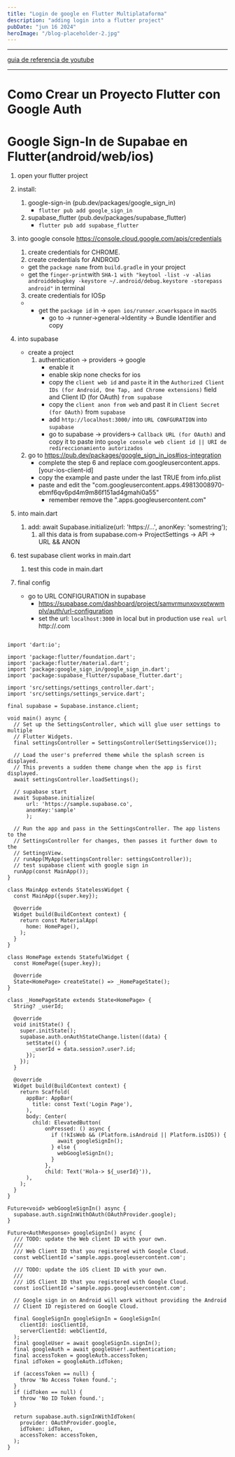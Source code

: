 ```yaml
---
title: "Login de google en Flutter Multiplataforma"
description: "adding login into a flutter project"
pubDate: "jun 16 2024"
heroImage: "/blog-placeholder-2.jpg"
---
```




------
[guia de referencia de youtube](https://www.youtube.com/watch?v=utMg6fVmX0U)

------
# Como Crear un Proyecto Flutter con Google Auth

# Google Sign-In de Supabae en Flutter(android/web/ios)

1. open your flutter project
2. install:
    1. google-sign-in (pub.dev/packages/google_sign_in) 
        - `flutter pub add google_sign_in`
    2. supabase_flutter (pub.dev/packages/supabase_flutter)
        - `flutter pub add supabase_flutter`
3. into google console https://console.cloud.google.com/apis/credentials
    1. create credentials for CHROME.
    2. create credentials for ANDROID
      * get the `package name` from `build.gradle` in your project
      * get the `finger-print`with `SHA-1 with "keytool -list -v -alias androiddebugkey -keystore ~/.android/debug.keystore -storepass android"` in terminal
    3. create credentials for IOSp
    - * get the `package id` in -> `open ios/runner.xcworkspace` in `macOS`  
        - go to -> runner->general->Identity -> Bundle Identifier and copy
4. into supabase
    - create a project
      1. authentication -> providers -> google 
         - enable it
         - enable skip none checks for ios
         - copy the `client web id` and `paste` it in the `Authorized Client IDs (for Android, One Tap, and Chrome extensions)` field and Client ID (for OAuth) `from supabase`
         - copy the `client anon from web` and past it in `Client Secret (for OAuth)` from `supabase`
         -  add `http://localhost:3000/` into `URL CONFGURATION` into `supabase`
         -  go to supabase -> providers-> `Callback URL (for OAuth)` and copy it to paste into `google console web client id || URI de redireccionamiento autorizados`
   
    2. go to https://pub.dev/packages/google_sign_in_ios#ios-integration
       - complete the step 6 and replace com.googleusercontent.apps.[your-ios-client-id]
       - copy the example and paste under the last TRUE from info.plist
       - paste and edit the "<string>com.googleusercontent.apps.49813008970-ebmf6qv6pd4m9m86f151ad4gmahi0a55</string>"
         - remember remove the ".apps.googleusercontent.com"

5. into main.dart 
   1. add:   await Supabase.initialize(url: 'https://...', anonKey: 'somestring');
      1. all this data is from   supabase.com-> ProjectSettings -> API -> URL && ANON
6. test supabase client works in main.dart
   1. test this code in main.dart
7. final config
    - go to URL CONFIGURATION in supabase
      - https://supabase.com/dashboard/project/samvrmunxovxptwwmplv/auth/url-configuration
      - set the url:  `localhost:3000` in local but in production use `real url` http://.com


```

import 'dart:io';

import 'package:flutter/foundation.dart';
import 'package:flutter/material.dart';
import 'package:google_sign_in/google_sign_in.dart';
import 'package:supabase_flutter/supabase_flutter.dart';

import 'src/settings/settings_controller.dart';
import 'src/settings/settings_service.dart';

final supabase = Supabase.instance.client;

void main() async {
  // Set up the SettingsController, which will glue user settings to multiple
  // Flutter Widgets.
  final settingsController = SettingsController(SettingsService());

  // Load the user's preferred theme while the splash screen is displayed.
  // This prevents a sudden theme change when the app is first displayed.
  await settingsController.loadSettings();

  // supabase start
  await Supabase.initialize(
      url: 'https://sample.supabase.co',
      anonKey:'sample'
      );

  // Run the app and pass in the SettingsController. The app listens to the
  // SettingsController for changes, then passes it further down to the
  // SettingsView.
  // runApp(MyApp(settingsController: settingsController));
  // test supabase client with google sign in
  runApp(const MainApp());
}

class MainApp extends StatelessWidget {
  const MainApp({super.key});

  @override
  Widget build(BuildContext context) {
    return const MaterialApp(
      home: HomePage(),
    );
  }
}

class HomePage extends StatefulWidget {
  const HomePage({super.key});

  @override
  State<HomePage> createState() => _HomePageState();
}

class _HomePageState extends State<HomePage> {
  String? _userId;

  @override
  void initState() {
    super.initState();
    supabase.auth.onAuthStateChange.listen((data) {
      setState(() {
        _userId = data.session?.user?.id;
      });
    });
  }

  @override
  Widget build(BuildContext context) {
    return Scaffold(
      appBar: AppBar(
        title: const Text('Login Page'),
      ),
      body: Center(
        child: ElevatedButton(
            onPressed: () async {
              if (!kIsWeb && (Platform.isAndroid || Platform.isIOS)) {
                await googleSignIn();
              } else {
                webGoogleSignIn();
              }
            },
            child: Text('Hola-> ${_userId}')),
      ),
    );
  }
}

Future<void> webGoogleSignIn() async {
  supabase.auth.signInWithOAuth(OAuthProvider.google);
}

Future<AuthResponse> googleSignIn() async {
  /// TODO: update the Web client ID with your own.
  ///
  /// Web Client ID that you registered with Google Cloud.
  const webClientId ='sample.apps.googleusercontent.com';

  /// TODO: update the iOS client ID with your own.
  ///
  /// iOS Client ID that you registered with Google Cloud.
  const iosClientId ='sample.apps.googleusercontent.com';

  // Google sign in on Android will work without providing the Android
  // Client ID registered on Google Cloud.

  final GoogleSignIn googleSignIn = GoogleSignIn(
    clientId: iosClientId,
    serverClientId: webClientId,
  );
  final googleUser = await googleSignIn.signIn();
  final googleAuth = await googleUser!.authentication;
  final accessToken = googleAuth.accessToken;
  final idToken = googleAuth.idToken;

  if (accessToken == null) {
    throw 'No Access Token found.';
  }
  if (idToken == null) {
    throw 'No ID Token found.';
  }

  return supabase.auth.signInWithIdToken(
    provider: OAuthProvider.google,
    idToken: idToken,
    accessToken: accessToken,
  );
}

```




```


